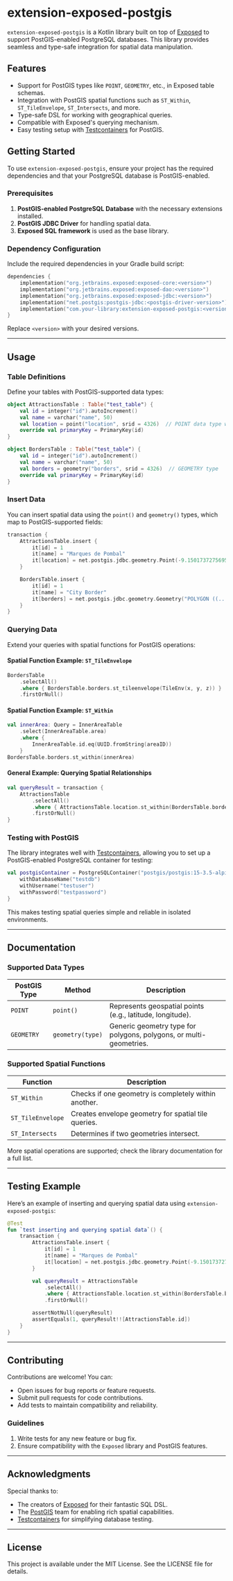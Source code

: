 # extension-exposed-postgis

`extension-exposed-postgis` is a Kotlin library built on top of [Exposed](https://github.com/JetBrains/Exposed) to support PostGIS-enabled PostgreSQL databases. This library provides seamless and type-safe integration for spatial data manipulation.

## Features

- Support for PostGIS types like `POINT`, `GEOMETRY`, etc., in Exposed table schemas.
- Integration with PostGIS spatial functions such as `ST_Within`, `ST_TileEnvelope`, `ST_Intersects`, and more.
- Type-safe DSL for working with geographical queries.
- Compatible with Exposed's querying mechanism.
- Easy testing setup with [Testcontainers](https://www.testcontainers.org/) for PostGIS.

## Getting Started

To use `extension-exposed-postgis`, ensure your project has the required dependencies and that your PostgreSQL database is PostGIS-enabled.

### Prerequisites

1. **PostGIS-enabled PostgreSQL Database** with the necessary extensions installed.
2. **PostGIS JDBC Driver** for handling spatial data.
3. **Exposed SQL framework** is used as the base library.

### Dependency Configuration

Include the required dependencies in your Gradle build script:

```kotlin
dependencies {
    implementation("org.jetbrains.exposed:exposed-core:<version>")
    implementation("org.jetbrains.exposed:exposed-dao:<version>")
    implementation("org.jetbrains.exposed:exposed-jdbc:<version>")
    implementation("net.postgis:postgis-jdbc:<postgis-driver-version>")
    implementation("com.your-library:extension-exposed-postgis:<version>")
}
```

Replace `<version>` with your desired versions.

---

## Usage

### Table Definitions

Define your tables with PostGIS-supported data types:

```kotlin
object AttractionsTable : Table("test_table") {
    val id = integer("id").autoIncrement()
    val name = varchar("name", 50)
    val location = point("location", srid = 4326)  // POINT data type with SRID
    override val primaryKey = PrimaryKey(id)
}

object BordersTable : Table("test_table") {
    val id = integer("id").autoIncrement()
    val name = varchar("name", 50)
    val borders = geometry("borders", srid = 4326)  // GEOMETRY type
    override val primaryKey = PrimaryKey(id)
}
```

### Insert Data

You can insert spatial data using the `point()` and `geometry()` types, which map to PostGIS-supported fields:

```kotlin
transaction {
    AttractionsTable.insert {
        it[id] = 1
        it[name] = "Marques de Pombal"
        it[location] = net.postgis.jdbc.geometry.Point(-9.150173727569582, 38.725295704673194)
    }

    BordersTable.insert {
        it[id] = 1
        it[name] = "City Border"
        it[borders] = net.postgis.jdbc.geometry.Geometry("POLYGON ((...))")
    }
}
```

### Querying Data

Extend your queries with spatial functions for PostGIS operations:

#### Spatial Function Example: `ST_TileEnvelope`

```kotlin
BordersTable
    .selectAll()
    .where { BordersTable.borders.st_tileenvelope(TileEnv(x, y, z)) }
    .firstOrNull()
```

#### Spatial Function Example: `ST_Within`

```kotlin
val innerArea: Query = InnerAreaTable
    .select(InnerAreaTable.area)
    .where {
        InnerAreaTable.id.eq(UUID.fromString(areaID))
    }
BordersTable.borders.st_within(innerArea)
```

#### General Example: Querying Spatial Relationships

```kotlin
val queryResult = transaction {
    AttractionsTable
        .selectAll()
        .where { AttractionsTable.location.st_within(BordersTable.borders) }
        .firstOrNull()
}
```

### Testing with PostGIS

The library integrates well with [Testcontainers](https://www.testcontainers.org/), allowing you to set up a PostGIS-enabled PostgreSQL container for testing:

```kotlin
val postgisContainer = PostgreSQLContainer("postgis/postgis:15-3.5-alpine").apply {
    withDatabaseName("testdb")
    withUsername("testuser")
    withPassword("testpassword")
}
```

This makes testing spatial queries simple and reliable in isolated environments.

---

## Documentation

### Supported Data Types

| PostGIS Type   | Method              | Description                                   |
|----------------|---------------------|-----------------------------------------------|
| `POINT`        | `point()`           | Represents geospatial points (e.g., latitude, longitude). |
| `GEOMETRY`     | `geometry(type)`    | Generic geometry type for polygons, polygons, or multi-geometries. |

### Supported Spatial Functions

| Function           | Description                                           |
|--------------------|-------------------------------------------------------|
| `ST_Within`        | Checks if one geometry is completely within another.  |
| `ST_TileEnvelope`  | Creates envelope geometry for spatial tile queries.   |
| `ST_Intersects`    | Determines if two geometries intersect.               |

More spatial operations are supported; check the library documentation for a full list.

---

## Testing Example

Here’s an example of inserting and querying spatial data using `extension-exposed-postgis`:

```kotlin
@Test
fun `test inserting and querying spatial data`() {
    transaction {
        AttractionsTable.insert {
            it[id] = 1
            it[name] = "Marques de Pombal"
            it[location] = net.postgis.jdbc.geometry.Point(-9.150173727569582, 38.725295704673194)
        }

        val queryResult = AttractionsTable
            .selectAll()
            .where { AttractionsTable.location.st_within(BordersTable.borders) }
            .firstOrNull()

        assertNotNull(queryResult)
        assertEquals(1, queryResult!![AttractionsTable.id])
    }
}
```

---

## Contributing

Contributions are welcome! You can:

- Open issues for bug reports or feature requests.
- Submit pull requests for code contributions.
- Add tests to maintain compatibility and reliability.

### Guidelines

1. Write tests for any new feature or bug fix.
2. Ensure compatibility with the `Exposed` library and PostGIS features.

---

## Acknowledgments

Special thanks to:

- The creators of [Exposed](https://github.com/JetBrains/Exposed) for their fantastic SQL DSL.
- The [PostGIS](https://postgis.net/) team for enabling rich spatial capabilities.
- [Testcontainers](https://www.testcontainers.org/) for simplifying database testing.

---

## License

This project is available under the MIT License. See the LICENSE file for details.